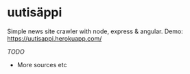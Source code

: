 # uutisäppi

Simple news site crawler with node, express & angular. Demo: https://uutisappi.herokuapp.com/

_TODO_

- More sources etc
